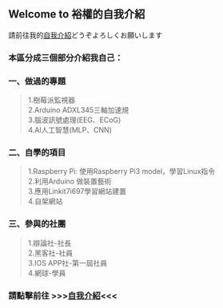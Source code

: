 ## Welcome to 裕權的自我介紹
請前往我的[自我介紹](https://jeff14994.github.io/jeff_self_introduction/index.html)どうぞよろしくお願いします

### 本區分成三個部分介紹我自己：

### 一、做過的專題
> 1.樹莓派監視器<br>
> 2.Arduino ADXL345三軸加速規<br>
> 3.腦波訊號處理(EEG、ECoG)<br>
> 4.AI人工智慧(MLP、CNN)<br>

### 二、自學的項目
> 1.Raspberry Pi: 使用Raspberry Pi3 model，學習Linux指令<br>
> 2.利用Arduino 做裝置藝術<br>
> 3.應用Linkit7i697學習網站建置<br>
> 4.自架網站<br>

### 三、參與的社團
> 1.辯論社-社長<br>
> 2.黑客社-社員<br>
> 3.IOS APP社-第一屆社員<br>
> 4.網球-學員<br>
###  請點擊前往 >>>[自我介紹](https://jeff14994.github.io/jeff_self_introduction/index.html)<<<
